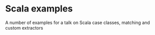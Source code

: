 Scala examples
===========

A number of examples for a talk on Scala case classes, matching and custom extractors
